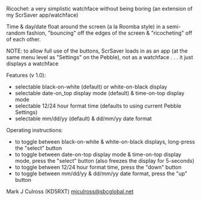 Ricochet: a very simplistic watchface without being boring
          (an extension of my ScrSaver app/watchface)

Time & day/date float around the screen (a la Roomba style)
   in a semi-random fashion, "bouncing" off the edges of the
   screen & "ricocheting" off of each other. 

NOTE: to allow full use of the buttons, ScrSaver
   loads in as an app (at the same menu level
   as "Settings" on the Pebble), not as a
   watchface . . . it just displays a watchface

Features (v 1.0):
- selectable black-on-white (default) or
  white-on-black display
- selectable date-on_top display mode (default)
  & time-on-top display mode
- selectable 12/24 hour format time (defaults to
  using current Pebble Settings)
- selectable mm/dd/yy (default) & dd/mm/yy date
  format

Operating instructions:
- to toggle between black-on-white & white-on-black
  displays, long-press the "select" button
- to toggle between date-on-top display mode &
  time-on-top display mode, press the "select"
  button (also freezes the display for 5-seconds)
- to toggle between 12/24 hour format time, press
  the "down" button
- to toggle between mm/dd/yy & dd/mm/yy date
  format, press the "up" button

Mark J Culross (KD5RXT)
mjculross@sbcglobal.net
